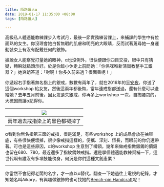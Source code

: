 ```yaml
---
title: 陌路儷人α
date: 2019-01-17 11:35:00 +08:00
tags: [陌路儷人]

---
```


  
  
  
高級私人體適能教練課步入考試月，最後一節實務練習課上，來補課的學生中有位面熟的女生。你沒理會她白皙無瑕的肌膚和明亮的大眼睛，反而試著蒐尋她一身運動裝束上有沒有配戴任何的銀飾。  
  
據說女人能察覺打量她的眼神，α也沒例外，很快便跟你四目交投，眼中只有猜疑，轉瞬就點頭示好。於是你趁小休走上前問她：「你係咪喺新蒲崗教整手工銀器？」她爽朗答道：「對啊！你多久前來過？很面善呢！」  
  
你遞起右手指著無名指上的銀戒，數數有兩年了，就在2016年的[平安夜](https://leaveswords.blogspot.com/2016/12/blog-post%5F26.html)，你送了這個workshop 給女友，然後這兩年都後悔，當年連戒指都送過，還有什麼可以送給她？去年五月前後，因女友遺失銀戒，你再多上workshop 一次，自掏腰包的，大概因而讓α記得你。  
  
| [![](https://3.bp.blogspot.com/-IZJGdVtfkvY/XD_66gT3UWI/AAAAAAAAG7k/Ghsec-qbx8wvJx7DyEvTxK9nQ-Jb2-GRQCLcBGAs/s320/A4126397-3FC6-4BF4-9CC1-81F4B22B4FC8.jpg)](https://3.bp.blogspot.com/-IZJGdVtfkvY/XD%5F66gT3UWI/AAAAAAAAG7k/Ghsec-qbx8wvJx7DyEvTxK9nQ-Jb2-GRQCLcBGAs/s1600/A4126397-3FC6-4BF4-9CC1-81F4B22B4FC8.jpg) |
| ---------------------------------------------------------------------------------------------------------------------------------------------------------------------------------------------------------------------------------------------------------------------------------------------------------------------- |
| 兩年過去戒指染上的黑色都褪掉了                                                                                                                                                                                                                                                                                                        |

α看到你無名指第三節的戒指，很是滿足，有些workshop 上的成品會放在抽屜底，有些很快便壞掉，很少像戒指這樣的，便攜、深刻、恆長，而眼前的你仍還帶著。可也是這些原因，α的workshop 生意到了樽頸。幾年來做戒指做銀鐲的價錢也留在$680、$780，最近還多了指紋銹蝕戒指。還是學個體適能教練幫補一下，這世代啊有誰沒有多項技能傍身，何況是你們這種文創產業？  
  
  
---
  
  
你當然不會記得老闆的名字，才一直以α替代。翻查一下她過往上電視的紀錄，才知她名叫Aikary，有興趣做銀飾的也可找她的[Bench-pin Handcraft](https://www.facebook.com/benchpin/)呢！  
  
  
